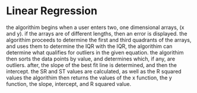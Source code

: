 # Linear Regression
the algorithim begins when a user enters two, one dimensional arrays, (x and y).
if the arrays are of different lengths, then an error is displayed.
the algorithim proceeds to determine the first and third quadrants of the arrays, and uses them to determine the IQR
with the IQR, the algorithim can determine what qualifies for outliers in the given equation.
the algorithim then sorts the data points by value, and determines which, if any, are outliers.
after, the slope of the best fit line is determined, and then the intercept.
the SR and ST values are calculated, as well as the R squared values
the algorithim then returns the values of the x function, the y function, the slope, intercept, and R squared value.

